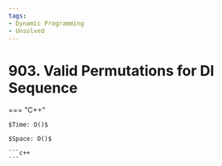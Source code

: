 ```yaml
---
tags:
- Dynamic Programming
- Unsolved
---
```



# 903. Valid Permutations for DI Sequence

=== "C++"

    $Time: O()$

    $Space: O()$

    ```c++
    ```